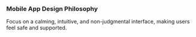 ### Mobile App Design Philosophy
Focus on a calming, intuitive, and non-judgmental interface, making users feel safe and supported.
